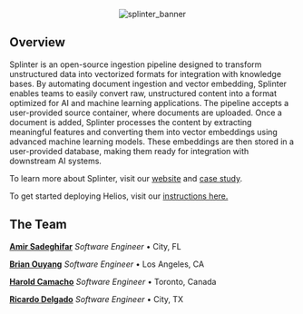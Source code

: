 <p align="center">
  <img src="splinter_logo" alt="splinter_banner">
</p>

## Overview

Splinter is an open-source ingestion pipeline designed to transform unstructured data into vectorized formats for integration with knowledge bases. By automating document ingestion and vector embedding, Splinter enables teams to easily convert raw, unstructured content into a format optimized for AI and machine learning applications.
The pipeline accepts a user-provided source container, where documents are uploaded. Once a document is added, Splinter processes the content by extracting meaningful features and converting them into vector embeddings using advanced machine learning models. These embeddings are then stored in a user-provided database, making them ready for integration with downstream AI systems.

To learn more about Splinter, visit our [website](https://splinter.com/) and [case study](https://splinter.com/case_study).

To get started deploying Helios, visit our [instructions here.](https://github.com/splinter-app/splinter-infrastructure)

## The Team

**<a href="https://github.com/amirsadeghifar" target="_blank">Amir Sadeghifar</a>** _Software Engineer_ • City, FL

**<a href="https://github.com/bouyang" target="_blank">Brian Ouyang</a>** _Software Engineer_ • Los Angeles, CA

**<a href="https://github.com/camachoh1" target="_blank">Harold Camacho</a>** _Software Engineer_ • Toronto, Canada

**<a href="https://github.com/rgd731" target="_blank">Ricardo Delgado</a>** _Software Engineer_ • City, TX
